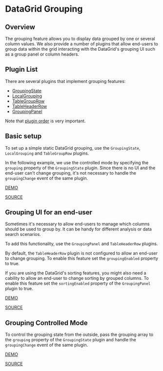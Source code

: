 # DataGrid Grouping

## Overview

The grouping feature allows you to display data grouped by one or several
column values. We also provide a number of plugins that allow end-users to group data within the grid interacting with the DataGrid's grouping UI such as a group panel or column headers.

## Plugin List

There are several plugins that implement grouping features:
- [GroupingState](../reference/grouping-state.md)
- [LocalGrouping](../reference/local-grouping.md)
- [TableGroupRow](../reference/table-group-row.md)
- [TableHeaderRow](../reference/table-header-row.md)
- [GroupingPanel](../reference/grouping-panel.md)

Note that [plugin order](../README.md#plugin-order) is very important.

## Basic setup

To set up a simple static DataGrid grouping, use the `GroupingState`, `LocalGrouping` and `TableGroupRow` plugins.

In the following example, we use the controlled mode by specifying the `grouping` property of the `GroupingState` plugin. Since there is no UI and the end-user can't change grouping, it's not necessary to handle the `groupingChange` event of the same plugin.

[DEMO](http://devexpress.github.io/devextreme-reactive/react/datagrid/demos/#/grouping/local-grouping-static)

[SOURCE](https://github.com/DevExpress/devextreme-reactive/tree/master/packages/dx-react-demos/src/bootstrap3/grouping/local-grouping-static.jsx)

## Grouping UI for an end-user

Sometimes it's necessary to allow end-users to manage which columns should be used to group by. It can be handy for different analysis or data search scenarios.

To add this functionality, use the `GroupingPanel` and `TableHeaderRow` plugins.

By default, the `TableHeaderRow` plugin is not configured to allow an end-user to change grouping. To enable this feature set the `groupingEnabled` property to true.

If you are using the DataGrid's sorting features, you might also need a cability to allow an end-user to change sorting by grouped columns. To enable this feature set the `sortingEnabled` property of the `GroupingPanel` plugin to true.

[DEMO](http://devexpress.github.io/devextreme-reactive/react/datagrid/demos/#/grouping/local-grouping-with-ui)

[SOURCE](https://github.com/DevExpress/devextreme-reactive/tree/master/packages/dx-react-demos/src/bootstrap3/grouping/local-grouping-with-ui.jsx)

## Grouping Controlled Mode

To control the grouping state from the outside, pass the grouping array to the `grouping` property of the `GroupingState` plugin and handle the `groupingChange` event of the same plugin.

[DEMO](http://devexpress.github.io/devextreme-reactive/react/datagrid/demos/#/grouping/local-grouping-controlled)

[SOURCE](https://github.com/DevExpress/devextreme-reactive/tree/master/packages/dx-react-demos/src/bootstrap3/grouping/local-grouping-controlled.jsx)

